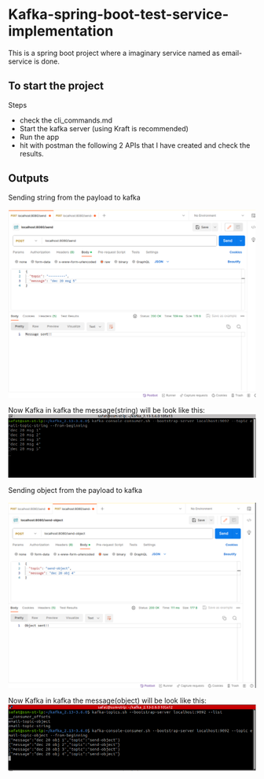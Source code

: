 # Kafka-spring-boot-test-service-implementation

This is a spring boot project where a imaginary service named as email-service is done.

## To start the project
Steps
* check the cli_commands.md
* Start the kafka server (using Kraft is recommended)
* Run the app
* hit with postman the following 2 APIs that I have created and check the results.

## Outputs

Sending string from the payload to kafka<br><br>
![postman-string](outputs/postman_send_string.png)

Now Kafka in kafka the message(string) will be look like this:
![kafka-console-string](outputs/string_in_kafka.png)


Sending object from the payload to kafka<br><br>
![postman-object](outputs/postman_send_object.png)

Now Kafka in kafka the message(object) will be look like this:
![kafka-console-dto](outputs/objects_in_kafka.png)
